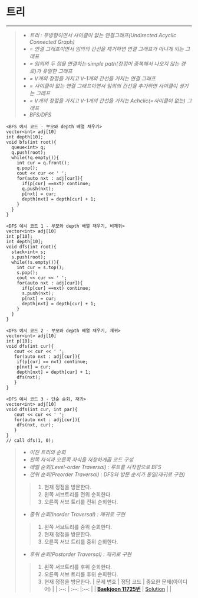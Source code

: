 # 트리   
____   
>*  _트리 : 무방향이면서 사이클이 없는 연결그래프(Undirected Acyclic Connected Graph)_
>*  _= 연결 그래프이면서 임의의 간선을 제거하면 연결 그래프가 아니게 되는 그래프_
>*  _= 임의의 두 점을 연결하는 simple path(정점이 중복해서 나오지 않는 경로)가 유일한 그래프_
>*  _= V개의 정점을 가지고 V-1개의 간선을 가지는 연결 그래프_
>*  _= 사이클이 없는 연결 그래프이면서 임의의 간선을 추가하면 사이클이 생기는 그래프_
>*  _= V개의 정점을 가지고 V-1개의 간선을 가지는 Achclic(=사이클이 없는) 그래프_
>*  _BFS/DFS_
```
<BFS 예시 코드 - 부모와 depth 배열 채우기>   
vector<int> adj[10]      
int depth[10];     
void bfs(int root){   
  queue<int> q;   
  q.push(root);   
  while(!q.empty()){   
    int cur = q.front();   
    q.pop();   
    cout << cur << ' ';   
    for(auto nxt : adj[cur]){   
      if(p[cur] ==nxt) continue;   
      q.push(nxt);   
      p[nxt] = cur;
      depth[nxt] = depth[cur] + 1;   
    }   
  }   
}   
```
```
<DFS 예시 코드 1 - 부모와 depth 배열 채우기, 비재귀>   
vector<int> adj[10]      
int p[10];  
int depth[10];
void dfs(int root){   
  stack<int> s;   
  s.push(root);   
  while(!s.empty()){   
    int cur = s.top();   
    s.pop();   
    cout << cur << ' ';   
    for(auto nxt : adj[cur]){   
      if(p[cur] ==nxt) continue;   
      s.push(nxt);   
      p[nxt] = cur;
      depth[nxt] = depth[cur] + 1;   
    }   
  }   
}   
```
```
<DFS 예시 코드 2 - 부모와 depth 배열 채우기, 재귀>   
vector<int> adj[10]      
int p[10];     
void dfs(int cur){   
   cout << cur << ' ';
   for(auto nxt : adj[cur]){
    if(p[cur] == nxt) continue;
    p[nxt] = cur;
    depth[nxt] = depth[cur] + 1;
    dfs(nxt);
   }  
}   
```
```
<DFS 예시 코드 3 - 단순 순회, 재귀>   
vector<int> adj[10]      
void dfs(int cur, int par){   
   cout << cur << ' ';
   for(auto nxt : adj[cur]){
    dfs(nxt, cur);
   }  
}   
// call dfs(1, 0);
```
>*  _이진 트리의 순회_
>*  _왼쪽 자식과 오른쪽 자식을 저장하게끔 코드 구성_
>*  _레벨 순회(Level-order Traversal) : 루트를 시작점으로 BFS_
>*  _전위 순회(Preorder Traversal) : DFS와 방문 순서가 동일(재귀로 구현)_
>> 1. 현재 정점을 방문한다.    
>> 2. 왼쪽 서브트리를 전위 순회한다.   
>> 3. 오른쪽 서브 트리를 전위 순회한다.
>*  _중위 순회(Inorder Traversal) : 재귀로 구현_
>> 1. 왼쪽 서브트리를 중위 순회한다.    
>> 2. 현재 정점을 방문한다.   
>> 3. 오른쪽 서브 트리를 중위 순회한다.
>*  _후위 순회(Postorder Traversal) : 재귀로 구현_
>> 1. 왼쪽 서브트리를 후위 순회한다.    
>> 2. 오른쪽 서브 트리를 후위 순회한다.   
>> 3. 현재 정점을 방문한다.
| 문제 번호 | 정답 코드 |  중요한 문제(아이디어) | 
| :--: | :--: |:--: |
| __[Baekjoon 11725번](https://www.acmicpc.net/problem/11725)__   | [Solution](https://github.com/jhmin-kk99/Algorithm-Study/blob/main/Tree/11725.cpp)    | |
